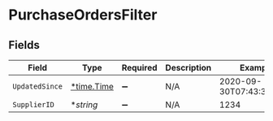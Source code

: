 # PurchaseOrdersFilter


## Fields

| Field                                      | Type                                       | Required                                   | Description                                | Example                                    |
| ------------------------------------------ | ------------------------------------------ | ------------------------------------------ | ------------------------------------------ | ------------------------------------------ |
| `UpdatedSince`                             | [*time.Time](https://pkg.go.dev/time#Time) | :heavy_minus_sign:                         | N/A                                        | 2020-09-30T07:43:32.000Z                   |
| `SupplierID`                               | **string*                                  | :heavy_minus_sign:                         | N/A                                        | 1234                                       |